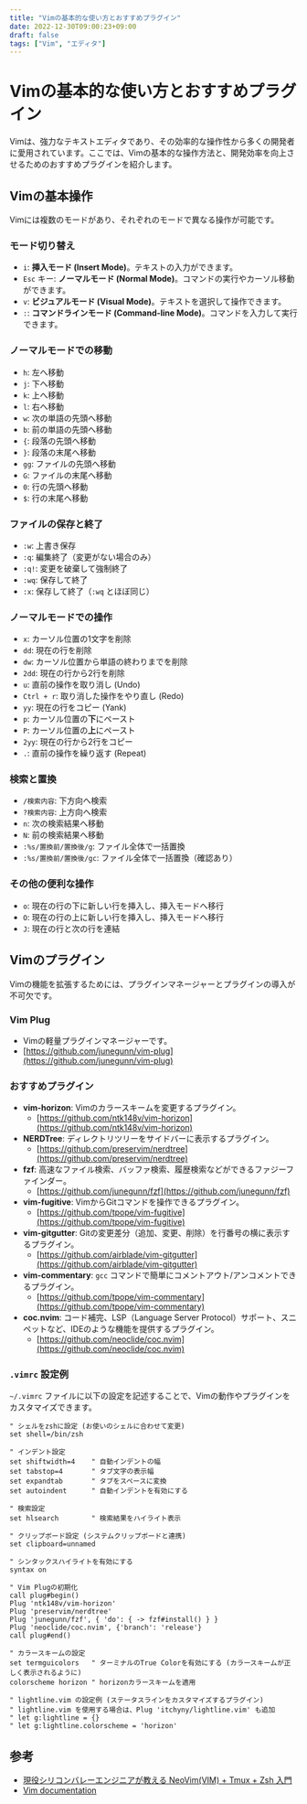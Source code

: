 ```yaml
---
title: "Vimの基本的な使い方とおすすめプラグイン"
date: 2022-12-30T09:00:23+09:00
draft: false
tags: ["Vim", "エディタ"] 
---
```

<!--more-->
# Vimの基本的な使い方とおすすめプラグイン

Vimは、強力なテキストエディタであり、その効率的な操作性から多くの開発者に愛用されています。ここでは、Vimの基本的な操作方法と、開発効率を向上させるためのおすすめプラグインを紹介します。

## Vimの基本操作

Vimには複数のモードがあり、それぞれのモードで異なる操作が可能です。

### モード切り替え

-   `i`: **挿入モード (Insert Mode)**。テキストの入力ができます。
-   `Esc` キー: **ノーマルモード (Normal Mode)**。コマンドの実行やカーソル移動ができます。
-   `v`: **ビジュアルモード (Visual Mode)**。テキストを選択して操作できます。
-   `:`: **コマンドラインモード (Command-line Mode)**。コマンドを入力して実行できます。

### ノーマルモードでの移動

-   `h`: 左へ移動
-   `j`: 下へ移動
-   `k`: 上へ移動
-   `l`: 右へ移動
-   `w`: 次の単語の先頭へ移動
-   `b`: 前の単語の先頭へ移動
-   `{`: 段落の先頭へ移動
-   `}`: 段落の末尾へ移動
-   `gg`: ファイルの先頭へ移動
-   `G`: ファイルの末尾へ移動
-   `0`: 行の先頭へ移動
-   `$`: 行の末尾へ移動

### ファイルの保存と終了

-   `:w`: 上書き保存
-   `:q`: 編集終了（変更がない場合のみ）
-   `:q!`: 変更を破棄して強制終了
-   `:wq`: 保存して終了
-   `:x`: 保存して終了（`:wq` とほぼ同じ）

### ノーマルモードでの操作

-   `x`: カーソル位置の1文字を削除
-   `dd`: 現在の行を削除
-   `dw`: カーソル位置から単語の終わりまでを削除
-   `2dd`: 現在の行から2行を削除
-   `u`: 直前の操作を取り消し (Undo)
-   `Ctrl + r`: 取り消した操作をやり直し (Redo)
-   `yy`: 現在の行をコピー (Yank)
-   `p`: カーソル位置の**下**にペースト
-   `P`: カーソル位置の**上**にペースト
-   `2yy`: 現在の行から2行をコピー
-   `.`: 直前の操作を繰り返す (Repeat)

### 検索と置換

-   `/検索内容`: 下方向へ検索
-   `?検索内容`: 上方向へ検索
-   `n`: 次の検索結果へ移動
-   `N`: 前の検索結果へ移動
-   `:%s/置換前/置換後/g`: ファイル全体で一括置換
-   `:%s/置換前/置換後/gc`: ファイル全体で一括置換（確認あり）

### その他の便利な操作

-   `o`: 現在の行の下に新しい行を挿入し、挿入モードへ移行
-   `O`: 現在の行の上に新しい行を挿入し、挿入モードへ移行
-   `J`: 現在の行と次の行を連結

## Vimのプラグイン

Vimの機能を拡張するためには、プラグインマネージャーとプラグインの導入が不可欠です。

### Vim Plug

-   Vimの軽量プラグインマネージャーです。
-   [https://github.com/junegunn/vim-plug](https://github.com/junegunn/vim-plug)

### おすすめプラグイン

-   **vim-horizon**: Vimのカラースキームを変更するプラグイン。
    -   [https://github.com/ntk148v/vim-horizon](https://github.com/ntk148v/vim-horizon)
-   **NERDTree**: ディレクトリツリーをサイドバーに表示するプラグイン。
    -   [https://github.com/preservim/nerdtree](https://github.com/preservim/nerdtree)
-   **fzf**: 高速なファイル検索、バッファ検索、履歴検索などができるファジーファインダー。
    -   [https://github.com/junegunn/fzf](https://github.com/junegunn/fzf)
-   **vim-fugitive**: VimからGitコマンドを操作できるプラグイン。
    -   [https://github.com/tpope/vim-fugitive](https://github.com/tpope/vim-fugitive)
-   **vim-gitgutter**: Gitの変更差分（追加、変更、削除）を行番号の横に表示するプラグイン。
    -   [https://github.com/airblade/vim-gitgutter](https://github.com/airblade/vim-gitgutter)
-   **vim-commentary**: `gcc` コマンドで簡単にコメントアウト/アンコメントできるプラグイン。
    -   [https://github.com/tpope/vim-commentary](https://github.com/tpope/vim-commentary)
-   **coc.nvim**: コード補完、LSP（Language Server Protocol）サポート、スニペットなど、IDEのような機能を提供するプラグイン。
    -   [https://github.com/neoclide/coc.nvim](https://github.com/neoclide/coc.nvim)

### `.vimrc` 設定例

`~/.vimrc` ファイルに以下の設定を記述することで、Vimの動作やプラグインをカスタマイズできます。

```vim
" シェルをzshに設定 (お使いのシェルに合わせて変更)
set shell=/bin/zsh

" インデント設定
set shiftwidth=4    " 自動インデントの幅
set tabstop=4       " タブ文字の表示幅
set expandtab       " タブをスペースに変換
set autoindent      " 自動インデントを有効にする

" 検索設定
set hlsearch        " 検索結果をハイライト表示

" クリップボード設定 (システムクリップボードと連携)
set clipboard=unnamed

" シンタックスハイライトを有効にする
syntax on

" Vim Plugの初期化
call plug#begin()
Plug 'ntk148v/vim-horizon'
Plug 'preservim/nerdtree'
Plug 'junegunn/fzf', { 'do': { -> fzf#install() } }
Plug 'neoclide/coc.nvim', {'branch': 'release'}
call plug#end()

" カラースキームの設定
set termguicolors   " ターミナルのTrue Colorを有効にする (カラースキームが正しく表示されるように)
colorscheme horizon " horizonカラースキームを適用

" lightline.vim の設定例 (ステータスラインをカスタマイズするプラグイン)
" lightline.vim を使用する場合は、Plug 'itchyny/lightline.vim' も追加
" let g:lightline = {}
" let g:lightline.colorscheme = 'horizon'
```

## 参考
-   [現役シリコンバレーエンジニアが教える NeoVim(VIM) + Tmux + Zsh 入門](https://www.udemy.com/course/vim-tmux-zsh/)
-   [Vim documentation](https://vimhelp.org/)
